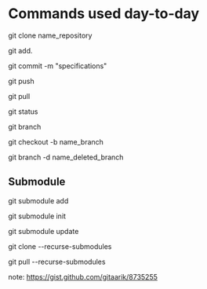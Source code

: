 # Commands used day-to-day

git clone name_repository

git add.

git commit -m "specifications"

git push

git pull

git status 

git branch

git checkout -b name_branch

git branch -d name_deleted_branch

## Submodule 

git submodule add 

git submodule init

git submodule update

git clone --recurse-submodules

git pull --recurse-submodules

note: https://gist.github.com/gitaarik/8735255
